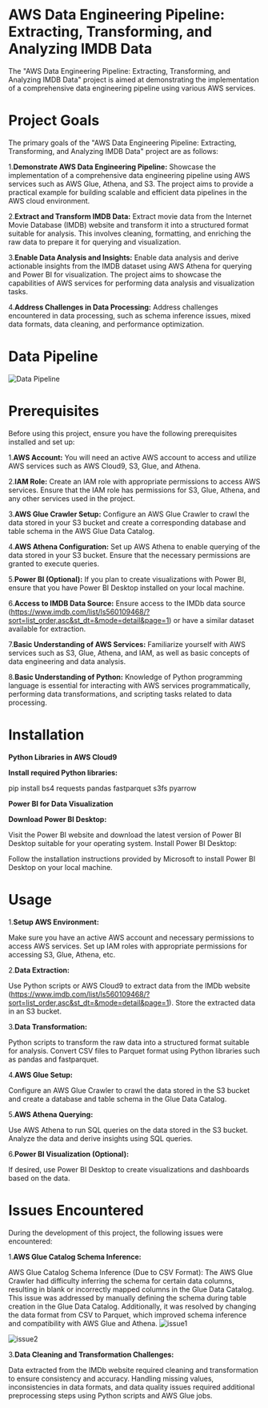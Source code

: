 # AWS Data Engineering Pipeline: Extracting, Transforming, and Analyzing IMDB Data
The "AWS Data Engineering Pipeline: Extracting, Transforming, and Analyzing IMDB Data" project is aimed at demonstrating the implementation of a comprehensive data engineering pipeline using various AWS services. 

# Project Goals
The primary goals of the "AWS Data Engineering Pipeline: Extracting, Transforming, and Analyzing IMDB Data" project are as follows:

1.**Demonstrate AWS Data Engineering Pipeline:** Showcase the implementation of a comprehensive data engineering pipeline using AWS services such as AWS Glue, Athena, and S3. The project aims to provide a practical example for building scalable and efficient data pipelines in the AWS cloud environment.

2.**Extract and Transform IMDB Data:** Extract movie data from the Internet Movie Database (IMDB) website and transform it into a structured format suitable for analysis. This involves cleaning, formatting, and enriching the raw data to prepare it for querying and visualization.

3.**Enable Data Analysis and Insights:** Enable data analysis and derive actionable insights from the IMDB dataset using AWS Athena for querying and Power BI for visualization. The project aims to showcase the capabilities of AWS services for performing data analysis and visualization tasks.

4.**Address Challenges in Data Processing:** Address challenges encountered in data processing, such as schema inference issues, mixed data formats, data cleaning, and performance optimization.

# Data Pipeline
![Data Pipeline](https://github.com/Shivam200202/IMDB_AWS-Data-Engineering-Pipeline/assets/159875270/30fabc8d-6403-4c2c-a809-b49701f72ca9)

# Prerequisites
Before using this project, ensure you have the following prerequisites installed and set up:

1.**AWS Account:** You will need an active AWS account to access and utilize AWS services such as AWS Cloud9, S3, Glue, and Athena.

2.**IAM Role:** Create an IAM role with appropriate permissions to access AWS services. Ensure that the IAM role has permissions for S3, Glue, Athena, and any other services used in the project.

3.**AWS Glue Crawler Setup:** Configure an AWS Glue Crawler to crawl the data stored in your S3 bucket and create a corresponding database and table schema in the AWS Glue Data Catalog.

4.**AWS Athena Configuration:** Set up AWS Athena to enable querying of the data stored in your S3 bucket. Ensure that the necessary permissions are granted to execute queries.

5.**Power BI (Optional):** If you plan to create visualizations with Power BI, ensure that you have Power BI Desktop installed on your local machine.

6.**Access to IMDB Data Source:** Ensure access to the IMDb data source (https://www.imdb.com/list/ls560109468/?sort=list_order,asc&st_dt=&mode=detail&page=1) or have a similar dataset available for extraction.

7.**Basic Understanding of AWS Services:** Familiarize yourself with AWS services such as S3, Glue, Athena, and IAM, as well as basic concepts of data engineering and data analysis.

8.**Basic Understanding of Python:** Knowledge of Python programming language is essential for interacting with AWS services programmatically, performing data transformations, and scripting tasks related to data processing.


# Installation
**Python Libraries in AWS Cloud9**

**Install required Python libraries:**

pip install bs4 requests pandas fastparquet s3fs pyarrow

**Power BI for Data Visualization**

**Download Power BI Desktop:**

Visit the Power BI website and download the latest version of Power BI Desktop suitable for your operating system.
Install Power BI Desktop:

Follow the installation instructions provided by Microsoft to install Power BI Desktop on your local machine.

# Usage
1.**Setup AWS Environment:**

Make sure you have an active AWS account and necessary permissions to access AWS services.
Set up IAM roles with appropriate permissions for accessing S3, Glue, Athena, etc.

2.**Data Extraction:**

Use Python scripts or AWS Cloud9 to extract data from the IMDb website (https://www.imdb.com/list/ls560109468/?sort=list_order,asc&st_dt=&mode=detail&page=1).
Store the extracted data in an S3 bucket.

3.**Data Transformation:**

Python scripts to transform the raw data into a structured format suitable for analysis.
Convert CSV files to Parquet format using Python libraries such as pandas and fastparquet.

4.**AWS Glue Setup:**

Configure an AWS Glue Crawler to crawl the data stored in the S3 bucket and create a database and table schema in the Glue Data Catalog.

5.**AWS Athena Querying:**

Use AWS Athena to run SQL queries on the data stored in the S3 bucket.
Analyze the data and derive insights using SQL queries.

6.**Power BI Visualization (Optional):**

If desired, use Power BI Desktop to create visualizations and dashboards based on the data.

# Issues Encountered
During the development of this project, the following issues were encountered:

1.**AWS Glue Catalog Schema Inference:**

AWS Glue Catalog Schema Inference (Due to CSV Format):
The AWS Glue Crawler had difficulty inferring the schema for certain data columns, resulting in blank or incorrectly mapped columns in the Glue Data Catalog. This issue was addressed by manually defining the schema during table creation in the Glue Data Catalog. Additionally, it was resolved by changing the data format from CSV to Parquet, which improved schema inference and compatibility with AWS Glue and Athena.
![issue1](https://github.com/Shivam200202/IMDB_AWS-Data-Engineering-Pipeline/assets/159875270/47b2ad4d-1f2e-40ba-8e2d-87264562f0a8)

![issue2](https://github.com/Shivam200202/IMDB_AWS-Data-Engineering-Pipeline/assets/159875270/9fa62270-f3a9-477e-8d31-90d0195103a2)


3.**Data Cleaning and Transformation Challenges:**

Data extracted from the IMDb website required cleaning and transformation to ensure consistency and accuracy. Handling missing values, inconsistencies in data formats, and data quality issues required additional preprocessing steps using Python scripts and AWS Glue jobs.

